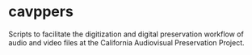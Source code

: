 cavppers
========
Scripts to facilitate the digitization and digital preservation workflow of audio and video files at the California Audiovisual Preservation Project.
